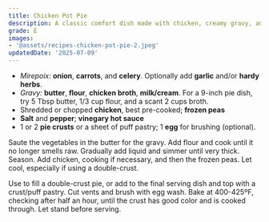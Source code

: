 ```yaml
---
title: Chicken Pot Pie
description: A classic comfort dish made with chicken, creamy gravy, and a flaky crust.
grade: E
images:
- '@assets/recipes-chicken-pot-pie-2.jpeg'
updatedDate: '2025-07-09'
---
```


- *Mirepoix:* **onion**, **carrots**, and **celery**. Optionally add **garlic** and/or **hardy herbs**.
- *Gravy:* **butter**, **flour**, **chicken broth**, **milk/cream**. For a 9-inch pie dish, try 5 Tbsp butter, 1/3 cup flour, and a scant 2 cups broth.
- Shredded or chopped **chicken**, best pre-cooked; **frozen peas**
- **Salt** and **pepper**; **vinegary hot sauce**
- 1 or 2 **pie crusts** or a sheet of puff pastry; 1 **egg** for brushing (optional).

Saute the vegetables in the butter for the gravy. Add flour and cook until it no longer smells raw. Gradually add liquid and simmer until very thick. Season. Add chicken, cooking if necessary, and then the frozen peas. Let cool, especially if using a double-crust. 

Use to fill a double-crust pie, or add to the final serving dish and top with a crust/puff pastry. Cut vents and brush with egg wash. Bake at 400-425ºF, checking after half an hour, until the crust has good color and is cooked through. Let stand before serving.